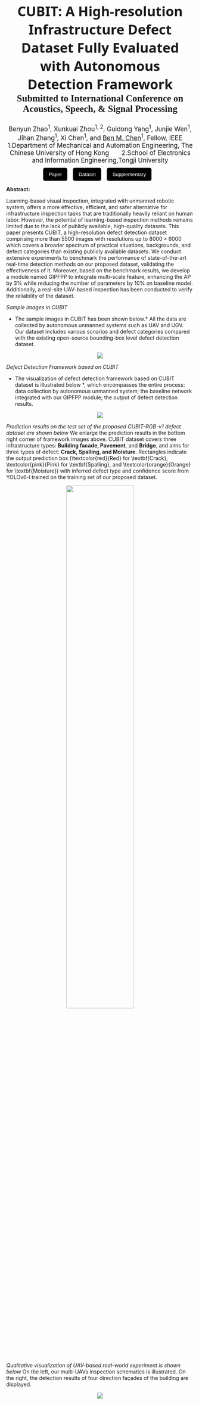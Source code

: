 <h1 style="text-align: center; font-size: 36px; font-family: 'system-ui';"> CUBIT: A High-resolution Infrastructure Defect Dataset Fully Evaluated with Autonomous Detection Framework
    <br>
    <span style="text-align: center; font-size: 25px; font-family: 'Sama Devanagari';">    Submitted to International Conference on Acoustics, Speech, & Signal Processing
</span>
</h1>

<div style=" text-align: center; font-size: 17px;">
Benyun Zhao<sup>1</sup>, Xunkuai Zhou<sup>1, 2</sup>, Guidong Yang<sup>1</sup>, Junjie Wen<sup>1</sup>, Jihan Zhang<sup>1</sup>,  Xi Chen<sup>1</sup>, and <a href="http://www.mae.cuhk.edu.hk/~bmchen/">Ben M. Chen</a><sup>1</sup>, Fellow, IEEE
</div>
<div  style="text-align: center; font-size: 17px;" >
1.Department of Mechanical and Automation Engineering, The Chinese University of Hong Kong &nbsp; &nbsp; &nbsp; 2.School of Electronics and Information Engineering,Tongji University

</div>
<div style="display: flex; flex-direction: row; margin: 10px auto; justify-content: center"> 

<button style="background-color: #000000; color: white;margin-right: 15px; padding: 10px 15px;border: none; border-radius: 5px;">
<a href="https://www.overleaf.com/" style="color: white; text-decoration: none;">Paper</a>
</button>

<button style="background-color: #000000; color: white;margin-right: 15px; padding: 10px 15px; border: none; border-radius: 5px;">
<a href="https://github.com/CUHK-USR-Group/Defect-Dataset" style="color: white; text-decoration: none;">Dataset</a>
</button>

<button style="background-color: #000000; color: white;margin-right: 15px; padding: 10px 15px; border: none; border-radius: 5px;">
<a href="#detailed-section" style="color: white; text-decoration: none;">Supplementary</a>
</button>
</div>



**Abstract:**

Learning-based visual inspection, integrated with unmanned robotic system, offers a more effective, efficient, and safer alternative for infrastructure inspection tasks that are traditionally heavily reliant on human labor. However, the potential of learning-based inspection methods remains limited due to the lack of publicly available, high-quality datasets. This paper presents CUBIT, a high-resolution defect detection dataset comprising more than $5500$ images with resolutions up to $8000\times6000$ which covers a broader spectrum of practical situations, backgrounds, and defect categories than existing publicly available datasets. We conduct extensive experiments to benchmark the performance of state-of-the-art real-time detection methods on our proposed dataset, validating the effectiveness of it. Moreover, based on the benchmark results, we develop a module named GIPFPP to integrate multi-scale feature, enhancing the AP by 3\% while reducing the number of parameters by 10\% on baseline model. Additionally, a real-site UAV-based inspection has been conducted to verify the reliability of the dataset.


*Sample images in CUBIT*
* The sample images in CUBIT has been shown below.* All the data are collected by autonomous unmanned systems such as UAV and UGV. Our dataset includes various scnarios and defect categories compared with the existing open-source bounding-box level defect detection dataset. 
<p align="center">
  <img src="./sample.png"> 
</p>

*Defect Detection Framework based on CUBIT*
* The visualization of defect detection framework based on CUBIT dataset is illustrated below *, which encompasses the entire process: data collection by autonomous unmanned system; the baseline network integrated with our GIPFPP module; the output of defect detection results. 
<p align="center">
  <img src="./frame.png"> 
</p>


*Prediction results on the test set of the proposed CUBIT-RGB-v1 defect dataset are shown below* 
We enlarge the prediction results in the bottom right corner of framework images above. CUBIT dataset covers three infrastructure types: **Building facade, Pavement**, and **Bridge**, and aims for three types of defect: **Crack, Spalling, and Moisture**. Rectangles indicate the output prediction box (\textcolor{red}{Red} for \textbf{Crack}, \textcolor{pink}{Pink} for \textbf{Spalling}, and \textcolor{orange}{Orange} for \textbf{Moisture}) with inferred defect type and confidence score from YOLOv6-l trained on the training set of our proposed dataset.
<p align="center">
  <img src="./index_show.png" width=60% height=60%>
</p>

*Qualitative visualization of UAV-based real-world experiment is shown below* On the left, our multi-UAVs inspection schematics is illustrated. On the right, the detection results of four direction façades of the building are displayed.
<p align="center">
  <img src="https://github.com/ZHAOBenyun/CUBIT/blob/master/goodman_zigzag.png">
</p>


